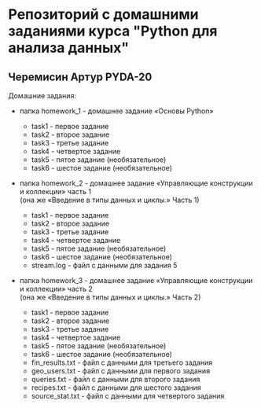 # Репозиторий с домашними заданиями курса "Python для анализа данных"

## Черемисин Артур PYDA-20

Домашние задания:

* папка homework_1 - домашнее задание «Основы Python»
     * task1 - первое задание
     * task2 - второе задание
     * task3 - третье задание
     * task4 - четвертое задание
     * task5 - пятое задание (необязательное)
     * task6 - шестое задание (необязательное)

* папка homework_2 - домашнее задание «Управляющие конструкции и коллекции» часть 1  
(она же «Введение в типы данных и циклы.» Часть 1)
     * task1 - первое задание
     * task2 - второе задание
     * task3 - третье задание
     * task4 - четвертое задание
     * task5 - пятое задание (необязательное)
     * task6 - шестое задание (необязательное)
     * stream.log - файл с данными для задания 5
     
* папка homework_3 - домашнее задание «Управляющие конструкции и коллекции» часть 2  
(она же «Введение в типы данных и циклы.» Часть 2)
     * task1 - первое задание
     * task2 - второе задание
     * task3 - третье задание
     * task4 - четвертое задание
     * task5 - пятое задание (необязательное)
     * task6 - шестое задание (необязательное)
     * fin_results.txt - файл с данными для третьего задания
     * geo_users.txt - файл с данными для первого задания
     * queries.txt - файл с данными для второго задания
     * recipes.txt - файл с данными для шестого задания
     * source_stat.txt - файл с данными для четвертого задания